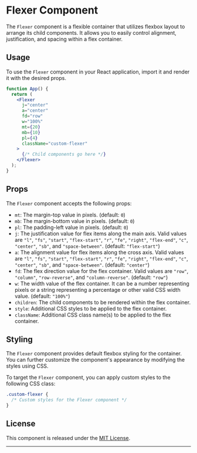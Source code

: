 # Flexer Component

The `Flexer` component is a flexible container that utilizes flexbox layout to arrange its child components. It allows you to easily control alignment, justification, and spacing within a flex container.

## Usage

To use the `Flexer` component in your React application, import it and render it with the desired props.

```jsx
function App() {
  return (
    <Flexer
      j="center"
      a="center"
      fd="row"
      w="100%"
      mt={20}
      mb={10}
      pl={4}
      className="custom-flexer"
    >
      {/* Child components go here */}
    </Flexer>
  );
}
```

## Props

The `Flexer` component accepts the following props:

- `mt`: The margin-top value in pixels. (default: `0`)
- `mb`: The margin-bottom value in pixels. (default: `0`)
- `pl`: The padding-left value in pixels. (default: `0`)
- `j`: The justification value for flex items along the main axis. Valid values are `"l"`, `"fs"`, `"start"`, `"flex-start"`, `"r"`, `"fe"`, `"right"`, `"flex-end"`, `"c"`, `"center"`, `"sb"`, and `"space-between"`. (default: `"flex-start"`)
- `a`: The alignment value for flex items along the cross axis. Valid values are `"l"`, `"fs"`, `"start"`, `"flex-start"`, `"r"`, `"fe"`, `"right"`, `"flex-end"`, `"c"`, `"center"`, `"sb"`, and `"space-between"`. (default: `"center"`)
- `fd`: The flex direction value for the flex container. Valid values are `"row"`, `"column"`, `"row-reverse"`, and `"column-reverse"`. (default: `"row"`)
- `w`: The width value of the flex container. It can be a number representing pixels or a string representing a percentage or other valid CSS width value. (default: `"100%"`)
- `children`: The child components to be rendered within the flex container.
- `style`: Additional CSS styles to be applied to the flex container.
- `className`: Additional CSS class name(s) to be applied to the flex container.

## Styling

The `Flexer` component provides default flexbox styling for the container. You can further customize the component's appearance by modifying the styles using CSS.

To target the `Flexer` component, you can apply custom styles to the following CSS class:

```css
.custom-flexer {
  /* Custom styles for the Flexer component */
}
```

## License

This component is released under the [MIT License](https://opensource.org/licenses/MIT).

---
